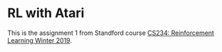 # RL with Atari
This is the assignment 1 from Standford course [CS234: Reinforcement Learning Winter 2019](http://web.stanford.edu/class/cs234/schedule.html). 
